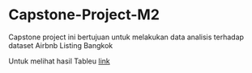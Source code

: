 # Capstone-Project-M2
Capstone project ini bertujuan untuk melakukan data analisis terhadap dataset Airbnb Listing Bangkok

Untuk melihat hasil Tableu [link](https://public.tableau.com/app/profile/fadhlan.auffar/viz/CapstoneProjectM2Fadhlan/CapstoneProjectStory?publish=yes)
